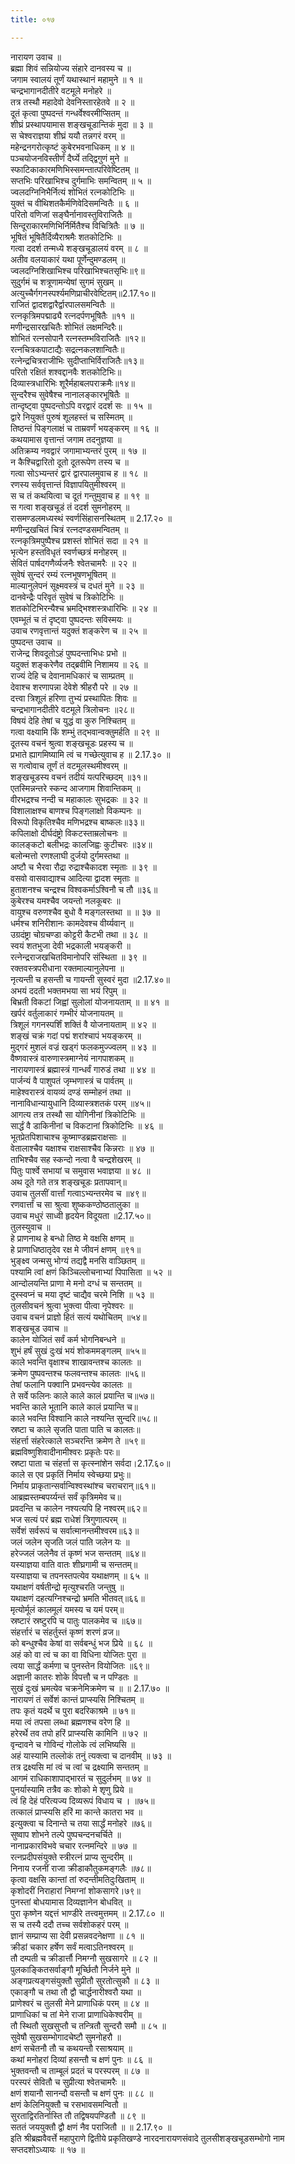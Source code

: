 ```yaml
---
title: ०१७

---
```

नारायण उवाच ॥  
ब्रह्मा शिवं सन्नियोज्य संहारे दानवस्य च ॥  
जगाम स्वालयं तूर्णं यथास्थानं महामुने ॥ १ ॥  
चन्द्रभागानदीतीरे वटमूले मनोहरे ॥  
तत्र तस्थौ महादेवो देवनिस्तारहेतवे ॥ २ ॥  
दूतं कृत्वा पुष्पदन्तं गन्धर्वेश्वरमीप्सितम् ॥  
शीघ्रं प्रस्थापयामास शङ्खचूडान्तिकं मुदा ॥ ३ ॥  
स चेश्वराज्ञया शीघ्रं ययौ तन्नगरं वरम् ॥  
महेन्द्रनगरोत्कृष्टं कुबेरभवनाधिकम् ॥ ४ ॥  
पञ्चयोजनविस्तीर्णं दैर्घ्ये तद्द्विगुणं मुने ॥  
स्फाटिकाकारमणिभिस्समन्तात्परिवेष्टितम् ॥  
सप्तभिः परिखाभिश्च दुर्गमाभिः समन्वितम् ॥ ५ ॥  
ज्वलदग्निनिभैर्नित्यं शोभितं रत्नकोटिभिः ॥  
युक्तं च वीथिशतकैर्मणिवेदिसमन्वितैः ॥ ६ ॥  
परितो वणिजां सङ्घैर्नानावस्तुविराजितैः ॥  
सिन्दूराकारमणिभिर्निर्मितैश्च विचित्रितैः ॥ ७ ॥  
भूषितं भूषितैर्दिव्यैराश्रमैः शतकोटिभिः ॥  
गत्वा ददर्श तन्मध्ये शङ्खचूडालयं वरम् ॥ ८ ॥  
अतीव वलयाकारं यथा पूर्णेन्दुमण्डलम् ॥  
ज्वलदग्निशिखाभिश्च परिखाभिश्चतसृभिः॥९॥  
सुदुर्गमं च शत्रूणामन्येषां सुगमं सुखम् ॥  
अत्युच्चैर्गगनस्पर्श्यमणिप्राचीरवेष्टितम्॥2.17.१०॥  
राजितं द्वादशद्वारैर्द्वारपालसमन्वितैः ॥  
रत्नकृत्रिमपद्माढ्यै रत्नदर्पणभूषितैः ॥११ ॥  
मणीन्द्रसारखचितैः शोभितं लक्षमन्दिरैः॥  
शोभितं रत्नसोपानै रत्नस्तम्भविराजितैः ॥१२॥  
रत्नचित्रकपाटाद्यैः सद्रत्नकलशान्वितैः॥  
रत्नेन्द्रचित्रराजीभिः सुदीप्ताभिर्विराजितैः॥१३॥  
परितो रक्षितं शश्वद्दानवैः शतकोटिभिः॥  
दिव्यास्त्रधारिभिः शूरैर्महाबलपराक्रमैः॥१४॥  
सुन्दरैश्च सुवेषैश्च नानालङ्कारभूषितैः ॥  
तान्दृष्ट्वा पुष्पदन्तोऽपि वरद्वारं ददर्श सः ॥ १५ ॥  
द्वारे नियुक्तं पुरुषं शूलहस्तं च सस्मितम् ॥  
तिष्ठन्तं पिङ्गलाक्षं च ताम्रवर्णं भयङ्करम् ॥ १६ ॥  
कथयामास वृत्तान्तं जगाम तदनुज्ञया ॥  
अतिक्रम्य नवद्वारं जगामाभ्यन्तरं पुरम् ॥ १७ ॥  
न कैश्चिद्वारितो दूतो दूतरूपेण तस्य च ॥  
गत्वा सोऽभ्यन्तरं द्वारं द्वारपालमुवाच ह ॥ १८ ॥  
रणस्य सर्ववृत्तान्तं विज्ञापयितुमीश्वरम् ॥  
स च तं कथयित्वा च दूतं गन्तुमुवाच ह ॥ १९ ॥  
स गत्वा शङ्खचूडं तं ददर्श सुमनोहरम् ॥  
रासमण्डलमध्यस्थं स्वर्णसिंहासनस्थितम् ॥ 2.17.२० ॥  
मणीन्द्रखचितं चित्रं रत्नदण्डसमन्वितम् ॥  
रत्नकृत्रिमपुष्पैश्च प्रशस्तं शोभितं सदा ॥ २१ ॥  
भृत्येन हस्तविधृतं स्वर्णच्छत्रं मनोहरम् ॥  
सेवितं पार्षदगणैर्व्यजनैः श्वेतचामरैः ॥ २२ ॥  
सुवेषं सुन्दरं रम्यं रत्नभूषणभूषितम् ॥  
माल्यानुलेपनं सूक्ष्मवस्त्रं च दधतं मुने ॥ २३ ॥  
दानवेन्द्रैः परिवृतं सुवेषं च त्रिकोटिभिः ॥  
शतकोटिभिरन्यैश्च भ्रमद्भिश्शस्त्रधारिभिः ॥ २४ ॥  
एवम्भूतं च तं दृष्ट्वा पुष्पदन्तः सविस्मयः ॥  
उवाच रणवृत्तान्तं यदुक्तं शङ्करेण च ॥ २५ ॥  
पुष्पदन्त उवाच ॥  
राजेन्द्र शिवदूतोऽहं पुष्पदन्ताभिधः प्रभो ॥  
यदुक्तं शङ्करेणैव तद्ब्रवीमि निशामय ॥ २६ ॥  
राज्यं देहि च देवानामधिकारं च साम्प्रतम् ॥  
देवाश्च शरणापन्ना देवेशे श्रीहरौ परे ॥ २७ ॥  
दत्त्वा त्रिशूलं हरिणा तुभ्यं प्रस्थापितः शिवः ॥  
चन्द्रभागानदीतीरे वटमूले त्रिलोचनः ॥२८॥  
विषयं देहि तेषां च युद्धं वा कुरु निश्चितम् ॥  
गत्वा वक्ष्यामि किं शम्भुं तद्भवान्वक्तुमर्हति ॥ २९ ॥  
दूतस्य वचनं श्रुत्वा शङ्खचूडः प्रहस्य च ॥  
प्रभाते ह्यागमिष्यामि त्वं च गच्छेत्युवाच ह ॥ 2.17.३० ॥  
स गत्वोवाच तूर्णं तं वटमूलस्थमीश्वरम् ॥  
शङ्खचूडस्य वचनं तदीयं यत्परिच्छदम् ॥३१॥  
एतस्मिन्नन्तरे स्कन्द आजगाम शिवान्तिकम् ॥  
वीरभद्रश्च नन्दी च महाकालः सुभद्रकः ॥ ३२ ॥  
विशालाक्षश्च बाणश्च पिङ्गलाक्षो विकम्पनः ॥  
विरूपो विकृतिश्चैव मणिभद्रश्च बाष्कलः॥३३॥  
कपिलाक्षो दीर्घदंष्ट्रो विकटस्ताम्रलोचनः ॥  
कालङ्कटो बलीभद्रः कालजिह्वः कुटीचरः ॥३४॥  
बलोन्मत्तो रणश्लाघी दुर्जयो दुर्गमस्तथा ॥  
अष्टौ च भैरवा रौद्रा रुद्राश्चैकादश स्मृताः ॥ ३९ ॥  
वसवो वासवाद्याश्च आदित्या द्वादश स्मृताः ॥  
हुताशनश्च चन्द्रश्च विश्वकर्माऽश्विनौ च तौ ॥३६॥  
कुबेरश्च यमश्चैव जयन्तो नलकूबरः ॥  
वायुश्च वरुणश्चैव बुधो वै मङ्गलस्तथा ॥ ॥ ३७ ॥  
धर्मश्च शनिरीशानः कामदेवश्च वीर्य्यवान् ॥  
उग्रदंष्ट्रा चोग्रचण्डा कोट्टरी कैटभी तथा ॥ ३८ ॥  
स्वयं शतभुजा देवी भद्रकाली भयङ्करी ॥  
रत्नेन्द्रराजखचितविमानोपरि संस्थिता ॥ ३९ ॥  
रक्तवस्त्रपरीधाना रक्तमाल्यानुलेपना ॥  
नृत्यन्ती च हसन्ती च गायन्ती सुस्वरं मुदा ॥2.17.४०॥  
अभयं ददती भक्तमभया सा भयं रिपुम् ॥  
बिभ्रती विकटां जिह्वां सुलोलां योजनायताम् ॥ ॥ ४१ ॥  
खर्परं वर्तुलाकारं गम्भीरं योजनायतम् ॥  
त्रिशूलं गगनस्पर्शिं शक्तिं वै योजनायताम् ॥ ४२ ॥  
शङ्खं चक्रं गदां पद्मं शरांश्चापं भयङ्करम् ॥  
मुद्गरं मुशलं वज्रं खड्गं फलकमुज्ज्वलम् ॥ ४३ ॥  
वैष्णवास्त्रं वारुणास्त्रमाग्नेयं नागपाशकम् ॥  
नारायणास्त्रं ब्रह्मास्त्रं गान्धर्वं गारुडं तथा ॥ ४४ ॥  
पार्जन्यं वै पाशुपतं जृम्भणास्त्रं च पार्वतम् ॥  
माहेश्वरास्त्रं वायव्यं दण्डं सम्मोहनं तथा ॥  
नानाविधान्यायुधानि दिव्यास्त्रशतकं परम् ॥४५॥  
आगत्य तत्र तस्थौ सा योगिनीनां त्रिकोटिभिः ॥  
सार्द्धं वै डाकिनीनां च विकटानां त्रिकोटिभिः ॥ ४६ ॥  
भूतप्रेतपिशाचाश्च कूष्माण्डब्रह्मराक्षसाः ॥  
वेतालाश्चैव यक्षाश्च राक्षसाश्चैव किन्नराः ॥ ४७ ॥  
ताभिश्चैव सह स्कन्दो नत्वा वै चन्द्रशेखरम् ॥  
पितुः पार्श्वे सभायां च समुवास भवाज्ञया ॥ ४८ ॥  
अथ दूते गते तत्र शङ्खचूडः प्रतापवान्॥  
उवाच तुलसीं वार्त्तां गत्वाऽभ्यन्तरमेव च ॥४९॥  
रणवार्त्तां च सा श्रुत्वा शुष्ककण्ठोष्ठतालुका ॥  
उवाच मधुरं साध्वी हृदयेन विदूयता ॥2.17.५०॥  
तुलस्युवाच ॥  
हे प्राणनाथ हे बन्धो तिष्ठ मे वक्षसि क्षणम् ॥  
हे प्राणाधिष्ठातृदेव रक्ष मे जीवनं क्षणम् ॥९१॥  
भुङ्क्ष्व जन्मसु भोग्यं तद्यद्वै मनसि वाञ्छितम् ॥  
पश्यामि त्वां क्षणं किञ्चिल्लोचनाभ्यां पिपासिता ॥ ५२ ॥  
आन्दोलयन्ति प्राणा मे मनो दग्धं च सन्ततम् ॥  
दुस्स्वप्नं च मया दृष्टं चाद्यैव चरमे निशि ॥ ५३ ॥  
तुलसीवचनं श्रुत्वा भुक्त्वा पीत्वा नृपेश्वरः ॥  
उवाच वचनं प्राज्ञो हितं सत्यं यथोचितम् ॥५४॥  
शङ्खचूड उवाच ॥  
कालेन योजितं सर्वं कर्म भोगनिबन्धने ॥  
शुभं हर्षं सुखं दुःखं भयं शोकममङ्गलम् ॥५५॥  
काले भवन्ति वृक्षाश्च शाखावन्तश्च कालतः ॥  
क्रमेण पुष्पवन्तश्च फलवन्तश्च कालतः ॥५६॥  
तेषां फलानि पक्वानि प्रभवन्त्येव कालतः ॥  
ते सर्वे फलिनः काले काले कालं प्रयान्ति च॥५७॥  
भवन्ति काले भूतानि काले कालं प्रयान्ति च॥  
काले भवन्ति विश्वानि काले नश्यन्ति सुन्दरि॥५८॥  
स्रष्टा च काले सृजति पाता पाति च कालतः॥  
संहर्त्ता संहरेत्काले सञ्चरन्ति क्रमेण ते ॥५९॥  
ब्रह्मविष्णुशिवादीनामीश्वरः प्रकृतेः परः॥  
स्रष्टा पाता च संहर्त्ता स कृत्स्नांशेन सर्वदा।2.17.६०॥  
काले स एव प्रकृतिं निर्माय स्वेच्छया प्रभुः॥  
निर्माय प्राकृतान्सर्वान्विश्वस्थांश्च चराचरान्॥६१॥  
आब्रह्मस्तम्बपर्य्यन्तं सर्वं कृत्रिममेव च॥  
प्रवदन्ति च कालेन नश्यत्यपि हि नश्वरम्॥६२॥  
भज सत्यं परं ब्रह्म राधेशं त्रिगुणात्परम् ॥  
सर्वेशं सर्वरूपं च सर्वात्मानन्तमीश्वरम॥६३॥  
जलं जलेन सृजति जलं पाति जलेन यः ॥  
हरेज्जलं जलेनैव तं कृष्णं भज सन्ततम् ॥६४॥  
यस्याज्ञया वाति वातः शीघ्रगामी च सन्ततम्॥  
यस्याज्ञया च तपनस्तपत्येव यथाक्षणम् ॥ ६५ ॥  
यथाक्षणं वर्षतीन्द्रो मृत्युश्चरति जन्तुषु ॥  
यथाक्षणं दहत्यग्निश्चन्द्रो भ्रमति भीतवत्॥६६॥  
मृत्योर्मूलं कालमूलं यमस्य च यमं परम्॥  
स्रष्टारं स्रष्टुरपि च पातुः पालकमेव च ॥६७॥  
संहर्त्तारं च संहर्तुस्तं कृष्णं शरणं व्रज॥  
को बन्धुश्चैव केषां वा सर्वबन्धुं भज प्रिये ॥ ६८ ॥  
अहं को वा त्वं च का वा विधिना योजितः पुरा ॥  
त्वया सार्द्धं कर्मणा च पुनस्तेन वियोजितः ॥६९॥  
अज्ञानी कातरः शोके विपत्तौ च न पण्डितः ॥  
सुखं दुःखं भ्रमत्येव चक्रनेमिक्रमेण च ॥ ॥ 2.17.७० ॥  
नारायणं तं सर्वेशं कान्तं प्राप्स्यसि निश्चितम् ॥  
तपः कृतं यदर्थे च पुरा बदरिकाश्रमे ॥ ७१॥  
मया त्वं तपसा लब्धा ब्रह्मणश्च वरेण हि ॥  
हरेरर्थे तव तपो हरिं प्राप्स्यसि कामिनि ॥ ७२ ॥  
वृन्दावने च गोविन्दं गोलोके त्वं लभिष्यसि ॥  
अहं यास्यामि तल्लोकं तनुं त्यक्त्वा च दानवीम् ॥ ७३ ॥  
तत्र द्रक्ष्यसि मां त्वं च त्वां च द्रक्ष्यामि सन्ततम् ॥  
आगमं राधिकाशापाद्भारतं च सुदुर्लभम् ॥ ७४ ॥  
पुनर्यास्यामि तत्रैव कः शोको मे शृणु प्रिये ॥  
त्वं हि देहं परित्यज्य दिव्यरूपं विधाय च । ॥७५॥  
तत्कालं प्राप्स्यसि हरिं मा कान्ते कातरा भव ॥  
इत्युक्त्वा च दिनान्ते च तया सार्द्धं मनोहरे ॥७६॥  
सुष्वाप शोभने तल्पे पुष्पचन्दनचर्चिते ॥  
नानाप्रकारविभवे चचार रत्नमन्दिरे ॥ ७७ ॥  
रत्नप्रदीपसंयुक्ते स्त्रीरत्नं प्राप्य सुन्दरीम् ॥  
निनाय रजनीं राजा क्रीडाकौतुकमङ्गलैः ॥७८॥  
कृत्वा वक्षसि कान्तां तां रुदन्तीमतिदुःखिताम् ॥  
कृशोदरीं निराहारां निमग्नां शोकसागरे।७९॥  
पुनस्तां बोधयामास दिव्यज्ञानेन बोधवित् ॥  
पुरा कृष्णेन यद्दत्तं भाण्डीरे तत्त्वमुत्तमम् ॥ 2.17.८० ॥  
स च तस्यै ददौ तच्च सर्वशोकहरं परम् ॥  
ज्ञानं सम्प्राप्य सा देवी प्रसन्नवदनेक्षणा ॥ ८१ ॥  
क्रीडां चकार हर्षेण सर्वं मत्वाऽतिनश्वरम् ॥  
तौ दम्पती च क्रीडार्त्तौ निमग्नौ सुखसागरे ॥ ८२ ॥  
पुलकाङ्कितसर्वाङ्गौ मूर्च्छितौ निर्जने मुने ॥  
अङ्गप्रत्यङ्गसंयुक्तौ सुप्रीतौ सुरतोत्सुकौ ॥ ८३ ॥  
एकाङ्गौ च तथा तौ द्वौ चार्द्धनारीश्वरौ यथा ॥  
प्राणेश्वरं च तुलसी मेने प्राणाधिकं परम् ॥ ८४ ॥  
प्राणाधिकां च तां मेने राजा प्राणाधिकेश्वरीम् ॥  
तौ स्थितौ सुखसुप्तौ च तन्त्रितौ सुन्दरौ समौ ॥ ८५ ॥  
सुवेषौ सुखसम्भोगादचेष्टौ सुमनोहरौ ॥  
क्षणं सचेतनौ तौ च कथयन्तौ रसाश्रयाम् ॥  
कथां मनोहरां दिव्यां हसन्तौ च क्षणं पुनः ॥ ८६ ॥  
भुक्तवन्तौ च ताम्बूलं प्रदतं च परस्परम् ॥ ८७ ॥  
परस्परं सेवितौ च सुप्रीत्या श्वेतचामरैः ॥  
क्षणं शयानौ सानन्दौ वसन्तौ च क्षणं पुनः ॥ ८८ ॥  
क्षणं केलिनियुक्तौ च रसभावसमन्वितौ ॥  
सुरताद्विरतिर्नास्ति तौ तद्विषयपण्डितौ ॥ ८९ ॥  
सततं जययुक्तौ द्वौ क्षणं नैव पराजितौ ॥ ॥ 2.17.९० ॥  
इति श्रीब्रह्मवैवर्त्ते महापुराणे द्वितीये प्रकृतिखण्डे नारदनारायणसंवादे तुलसीशङ्खचूडसम्भोगो नाम सप्तदशोऽध्यायः ॥ १७ ॥